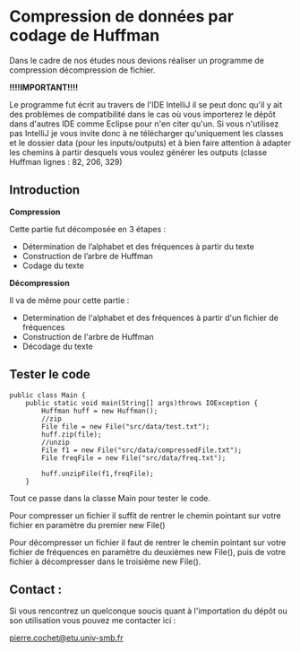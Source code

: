 # Compression de données par codage de Huffman

Dans le cadre de nos études nous devions réaliser un programme de compression décompression de fichier.

**!!!!IMPORTANT!!!!**

Le programme fut écrit au travers de l'IDE IntelliJ il se peut donc qu'il y ait des problèmes de compatibilité dans le cas où vous importerez le dépôt dans d'autres IDE comme Eclipse pour n'en citer qu'un.
Si vous n'utilisez pas IntelliJ je vous invite donc à ne télécharger qu'uniquement les classes et le dossier data (pour les inputs/outputs) et à bien faire attention à adapter les chemins à partir desquels vous voulez générer les outputs (classe Huffman lignes : 82, 206, 329)

## Introduction
**Compression**

Cette partie fut décomposée en 3 étapes :
- Détermination de l’alphabet et des fréquences à partir du texte
- Construction de l’arbre de Huffman
- Codage du texte

**Décompression**

Il va de même pour cette partie :
- Determination de l'alphabet et des fréquences à partir d'un fichier de fréquences
- Construction de l'arbre de Huffman
- Décodage du texte 

## Tester le code

```
public class Main {
    public static void main(String[] args)throws IOException {
        Huffman huff = new Huffman();
        //zip
        File file = new File("src/data/test.txt");
        huff.zip(file);
        //unzip
        File f1 = new File("src/data/compressedFile.txt");
        File freqFile = new File("src/data/freq.txt");

        huff.unzipFile(f1,freqFile);
    }
```
Tout ce passe dans la classe Main pour tester le code.

Pour compresser un fichier il suffit de rentrer le chemin pointant sur votre fichier en paramètre du premier new File()

Pour décompresser un fichier il faut de rentrer le chemin pointant sur votre fichier de fréquences en paramètre du deuxièmes new File(), puis de votre fichier à décompresser dans le troisième new File().

## Contact :

Si vous rencontrez un quelconque soucis quant à l'importation du dépôt ou son utilisation vous pouvez me contacter ici :

pierre.cochet@etu.univ-smb.fr
